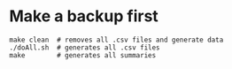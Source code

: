 # Make a backup first

```[bash]
make clean  # removes all .csv files and generate data
./doAll.sh  # generates all .csv files
make        # generates all summaries
```
